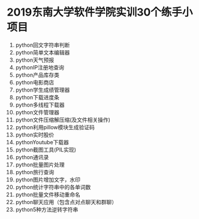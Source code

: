 # 2019东南大学软件学院实训30个练手小项目
1. python回文字符串判断  
2. python简单文本编辑器  
3. python天气预报  
4. pythonIP注册地查询  
5. python产品库存类  
6. python电影商店  
7. python学生成绩管理器  
8. python下载进度条  
9. python多线程下载器  
10. python文件管理器  
11. python文件压缩解压缩(及文件相关操作)  
12. python利用pillow模块生成验证码  
13. python实时股价  
14. pythonYoutube下载器  
15. python截图工具(PIL实现)  
16. python通讯录  
17. python批量图片处理  
18. python旅行查询  
19. python图片增加文字，水印  
20. python统计字符串中的各单词数   
21. python批量文件移动重命名  
22. python聊天应用（包含点对点聊天和群聊）  
23. python5种方法逆转字符串  


